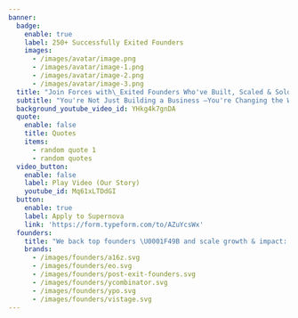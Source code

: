```yaml
---
banner:
  badge:
    enable: true
    label: 250+ Successfully Exited Founders
    images:
      - /images/avatar/image.png
      - /images/avatar/image-1.png
      - /images/avatar/image-2.png
      - /images/avatar/image-3.png
  title: "Join Forces with\_Exited Founders Who've Built, Scaled & Sold <br> **Now It's Your Turn**"
  subtitle: "You're Not Just Building a Business —You're Changing the World. <br> Let's Make Both Happen Faster, Together. \U0001F680"
  background_youtube_video_id: YHkg4k7gnDA
  quote:
    enable: false
    title: Quotes
    items:
      - random quote 1
      - random quotes
  video_button:
    enable: false
    label: Play Video (Our Story)
    youtube_id: Mq61xLTDdGI
  button:
    enable: true
    label: Apply to Supernova
    link: 'https://form.typeform.com/to/AZuYcsWx'
  founders:
    title: "We back top founders \U0001F49B and scale growth & impact: "
    brands:
      - /images/founders/a16z.svg
      - /images/founders/eo.svg
      - /images/founders/post-exit-founders.svg
      - /images/founders/ycombinator.svg
      - /images/founders/ypo.svg
      - /images/founders/vistage.svg
---
```


